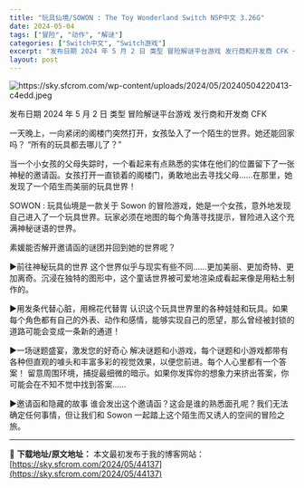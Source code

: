 ```yaml
---
title: "玩具仙境/SOWON : The Toy Wonderland Switch NSP中文 3.26G"
date: 2024-05-04
tags: ["冒险", "动作", "解谜"]
categories: ["Switch中文", "Switch游戏"]
excerpt: "发布日期 2024 年 5 月 2 日 类型 冒险解谜平台游戏 发行商和开发商 CFK 一天晚上，一向紧闭的阁楼门突然打开，女孩坠入了一个陌生的世界。她还能回家吗？ “所有的玩具都去哪儿了？” 当一个小女孩的父母失踪时，一个看起来有点熟悉的实体在他们的位置留下了一张神秘的邀请函。女孩打开一直锁着的阁&hellip;"
layout: post
---
```


<img class="aligncenter" src="https://sky.sfcrom.com/wp-content/uploads/2024/05/20240504220413-c4edd.jpeg" alt="https://sky.sfcrom.com/wp-content/uploads/2024/05/20240504220413-c4edd.jpeg" />

发布日期	2024 年 5 月 2 日
类型	冒险解谜平台游戏
发行商和开发商	CFK

一天晚上，一向紧闭的阁楼门突然打开，女孩坠入了一个陌生的世界。她还能回家吗？
“所有的玩具都去哪儿了？”

当一个小女孩的父母失踪时，一个看起来有点熟悉的实体在他们的位置留下了一张神秘的邀请函。女孩打开一直锁着的阁楼门，勇敢地出去寻找父母……在那里，她发现了一个陌生而美丽的玩具世界！

SOWON : 玩具仙境是一款关于 Sowon 的冒险游戏，她是一个女孩，意外地发现自己进入了一个玩具世界。玩家必须在地图的每个角落寻找提示，冒险进入这个充满神秘谜语的世界。

素媛能否解开邀请函的谜团并回到她的世界呢？

▶前往神秘玩具的世界
这个世界似乎与现实有些不同……更加美丽、更加奇特、更加离奇。沉浸在独特的图形中，这个童话世界被可爱地渲染成看起来像是用粘土制作的。

▶用发条代替心脏，用棉花代替胃
认识这个玩具世界里的各种娃娃和玩具。如果每个角色都有自己的外表、动作和感情，能够实现自己的愿望，那么曾经被封锁的道路可能会变成一条新的通道！

▶一场谜题盛宴，激发您的好奇心
解决谜题和小游戏，每个谜题和小游戏都带有各种但直观的噱头和丰富多彩的视觉效果，以便您前进。每个人心里都有一个答案！
留意周围环境，捕捉最细微的暗示。如果你发挥你的想象力来挤出答案，你可能会在不知不觉中找到答案……

▶邀请函和隐藏的故事
谁会发出这个邀请函？这会是谁的熟悉面孔呢？我们无法确定任何事情，但让我们和 Sowon 一起踏上这个陌生而又诱人的空间的冒险之旅。

---
📖 **下载地址/原文地址：** 本文最初发布于我的博客网站：[https://sky.sfcrom.com/2024/05/44137](https://sky.sfcrom.com/2024/05/44137)
